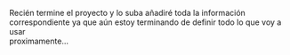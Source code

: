 Recién termine el proyecto y lo suba añadiré toda la información correspondiente ya que aún estoy terminando de definir todo lo que voy a usar
<br>
proximamente...

